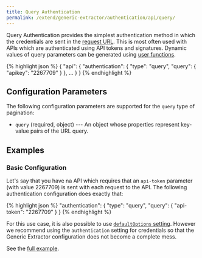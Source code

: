 ```yaml
---
title: Query Authentication
permalink: /extend/generic-extractor/authentication/api/query/
---
```


Query Authentication provides the simplest authentication method in which
the credentials are sent in the [request URL](/extend/generic-extractor/tutorial/rest#url).
This is most often used with APIs which are authenticated using API tokens and
signatures. Dynamic values of query parameters can be generated using 
[user functions](/extend/generic-extractor/user-functions/).

{% highlight json %}
{
    "api": {
        "authentication": {
            "type": "query",
            "query": {
                "apikey": "2267709"
            }
        },
        ...
    }
}
{% endhighlight %}

## Configuration Parameters
The following configuration parameters are supported for the `query` type of pagination:

- `query` (required, object) --- An object whose properties represent key-value pairs of the URL query.

## Examples

### Basic Configuration
Let's say that you have na API which requires that an `api-token` parameter (with value 2267709) is sent with
each request to the API. The following authentication configuration does exactly that:

{% highlight json %}
"authentication": {
    "type": "query",
    "query": {
        "api-token": "2267709"
    }
}
{% endhighlight %}

For this use case, it is also possible to use [`defaultOptions` setting](/extend/generic-extractor/api/#default-parameters).
However we recommend using the `authentication` setting for credentials so that the Generic Extractor
configuration does not become a complete mess.

See the [full example](todo:077-query-auth).
